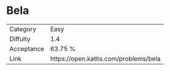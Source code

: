 # Bela

<table>
    <tr>
        <td>Category</td>
        <td>Easy</td>
    </tr>
    <tr>
        <td>Diffulty</td>
        <td>1.4</td>
    </tr>
    <tr>
        <td>Acceptance</td>
        <td>63.75 %</td>
    </tr>
    <tr>
        <td>Link</td>
        <td>https://open.kattis.com/problems/bela</td>
    </tr>
</table>